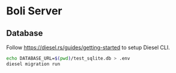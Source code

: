 # Boli Server

## Database

Follow <https://diesel.rs/guides/getting-started> to setup Diesel CLI.

```sh
echo DATABASE_URL=$(pwd)/test_sqlite.db > .env
diesel migration run
```
